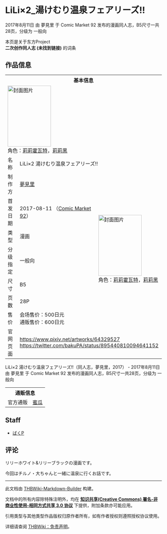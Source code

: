 # LiLi×2_湯けむり温泉フェアリーズ!!

<!-- source html: G:\repos\THBWiki-Markdown-Builder\THBWikiMarkdown\Temp\main\8\8b\ns0%3ALiLi%C3%972_%E6%B9%AF%E3%81%91%E3%82%80%E3%82%8A%E6%B8%A9%E6%B3%89%E3%83%95%E3%82%A7%E3%82%A2%E3%83%AA%E3%83%BC%E3%82%BA%21%21.html -->

2017年8月11日 由 夢見里 于 Comic Market 92 发布的漫画同人志，B5尺寸一共28页，分级为 一般向

本页是关于东方Project  
 **二次创作同人志 (未找到链接)** 的词条
## 作品信息

<table><tbody><tr><th colspan="3">基本信息</th></tr><tr><td class="cover-artwork-mobile" colspan="2"><a href="./文件-LiLi×2_湯けむり温泉フェアリーズ!!封面.jpg.md" class="image" title="封面图片"><img alt="封面图片" src="https://upload.thwiki.cc/thumb/b/bc/LiLi%C3%972_%E6%B9%AF%E3%81%91%E3%82%80%E3%82%8A%E6%B8%A9%E6%B3%89%E3%83%95%E3%82%A7%E3%82%A2%E3%83%AA%E3%83%BC%E3%82%BA%21%21%E5%B0%81%E9%9D%A2.jpg/139px-LiLi%C3%972_%E6%B9%AF%E3%81%91%E3%82%80%E3%82%8A%E6%B8%A9%E6%B3%89%E3%83%95%E3%82%A7%E3%82%A2%E3%83%AA%E3%83%BC%E3%82%BA%21%21%E5%B0%81%E9%9D%A2.jpg" decoding="async" loading="lazy" width="139" height="196" srcset="https://upload.thwiki.cc/thumb/b/bc/LiLi%C3%972_%E6%B9%AF%E3%81%91%E3%82%80%E3%82%8A%E6%B8%A9%E6%B3%89%E3%83%95%E3%82%A7%E3%82%A2%E3%83%AA%E3%83%BC%E3%82%BA%21%21%E5%B0%81%E9%9D%A2.jpg/208px-LiLi%C3%972_%E6%B9%AF%E3%81%91%E3%82%80%E3%82%8A%E6%B8%A9%E6%B3%89%E3%83%95%E3%82%A7%E3%82%A2%E3%83%AA%E3%83%BC%E3%82%BA%21%21%E5%B0%81%E9%9D%A2.jpg 1.5x, https://upload.thwiki.cc/thumb/b/bc/LiLi%C3%972_%E6%B9%AF%E3%81%91%E3%82%80%E3%82%8A%E6%B8%A9%E6%B3%89%E3%83%95%E3%82%A7%E3%82%A2%E3%83%AA%E3%83%BC%E3%82%BA%21%21%E5%B0%81%E9%9D%A2.jpg/277px-LiLi%C3%972_%E6%B9%AF%E3%81%91%E3%82%80%E3%82%8A%E6%B8%A9%E6%B3%89%E3%83%95%E3%82%A7%E3%82%A2%E3%83%AA%E3%83%BC%E3%82%BA%21%21%E5%B0%81%E9%9D%A2.jpg 2x" data-file-width="2508" data-file-height="3541"></a><div class="cover-char">角色：<a href="./莉莉霍瓦特.md" title="莉莉霍瓦特">莉莉霍瓦特</a>，<a href="/%E8%8E%89%E8%8E%89%E9%9C%8D%E7%93%A6%E7%89%B9#莉莉霍瓦特（黑）" title="莉莉霍瓦特">莉莉黑</a></div></td>
</tr><tr><td class="label">名称</td><td colspan="2"> LiLi×2 湯けむり温泉フェアリーズ!! </td></tr><tr><td class="label">制作方</td><td><a href="./夢見里.md" title="夢見里">夢見里</a></td><td class="cover-artwork" rowspan="7" style="min-width:196px;"><a href="./文件-LiLi×2_湯けむり温泉フェアリーズ!!封面.jpg.md" class="image" title="封面图片"><img alt="封面图片" src="https://upload.thwiki.cc/thumb/b/bc/LiLi%C3%972_%E6%B9%AF%E3%81%91%E3%82%80%E3%82%8A%E6%B8%A9%E6%B3%89%E3%83%95%E3%82%A7%E3%82%A2%E3%83%AA%E3%83%BC%E3%82%BA%21%21%E5%B0%81%E9%9D%A2.jpg/139px-LiLi%C3%972_%E6%B9%AF%E3%81%91%E3%82%80%E3%82%8A%E6%B8%A9%E6%B3%89%E3%83%95%E3%82%A7%E3%82%A2%E3%83%AA%E3%83%BC%E3%82%BA%21%21%E5%B0%81%E9%9D%A2.jpg" decoding="async" loading="lazy" width="139" height="196" srcset="https://upload.thwiki.cc/thumb/b/bc/LiLi%C3%972_%E6%B9%AF%E3%81%91%E3%82%80%E3%82%8A%E6%B8%A9%E6%B3%89%E3%83%95%E3%82%A7%E3%82%A2%E3%83%AA%E3%83%BC%E3%82%BA%21%21%E5%B0%81%E9%9D%A2.jpg/208px-LiLi%C3%972_%E6%B9%AF%E3%81%91%E3%82%80%E3%82%8A%E6%B8%A9%E6%B3%89%E3%83%95%E3%82%A7%E3%82%A2%E3%83%AA%E3%83%BC%E3%82%BA%21%21%E5%B0%81%E9%9D%A2.jpg 1.5x, https://upload.thwiki.cc/thumb/b/bc/LiLi%C3%972_%E6%B9%AF%E3%81%91%E3%82%80%E3%82%8A%E6%B8%A9%E6%B3%89%E3%83%95%E3%82%A7%E3%82%A2%E3%83%AA%E3%83%BC%E3%82%BA%21%21%E5%B0%81%E9%9D%A2.jpg/277px-LiLi%C3%972_%E6%B9%AF%E3%81%91%E3%82%80%E3%82%8A%E6%B8%A9%E6%B3%89%E3%83%95%E3%82%A7%E3%82%A2%E3%83%AA%E3%83%BC%E3%82%BA%21%21%E5%B0%81%E9%9D%A2.jpg 2x" data-file-width="2508" data-file-height="3541"></a><div class="cover-char">角色：<a href="./莉莉霍瓦特.md" title="莉莉霍瓦特">莉莉霍瓦特</a>，<span class="smw-subobject-entity"><a href="/%E8%8E%89%E8%8E%89%E9%9C%8D%E7%93%A6%E7%89%B9#莉莉霍瓦特（黑）" title="莉莉霍瓦特">莉莉黑</a></span></div></td>
</tr><tr><td class="label">首发日期</td><td>2017-08-11&#160;（<a href="/展会作品列表?e=Comic+Market%2392">Comic Market 92</a>）</td></tr><tr><td class="label">类型</td><td>漫画</td></tr><tr><td class="label">分级指定</td><td>一般向</td></tr><tr><td class="label">尺寸</td><td>B5</td></tr><tr><td class="label">页数</td><td>28P</td></tr><tr><td class="label">售价</td><td>会场售价：500日元<br>通贩售价：600日元</td></tr>
<tr><td class="label">官网页面</td><td colspan="2"><a rel="nofollow" class="external free" href="https://www.pixiv.net/artworks/64329527">https://www.pixiv.net/artworks/64329527</a><br><a rel="nofollow" class="external free" href="https://twitter.com/bakuPA/status/895440810094641152">https://twitter.com/bakuPA/status/895440810094641152</a></td></tr></tbody></table>

LiLi×2 湯けむり温泉フェアリーズ!!（同人志，夢見里，2017） - 2017年8月11日 由 夢見里 于 Comic Market 92 发布的漫画同人志，B5尺寸一共28页，分级为 一般向

<table><tbody><tr><th colspan="3">通贩信息</th></tr><tr><td class="label">官方通贩</td><td colspan="2"><a rel="nofollow" class="external text" href="https://www.melonbooks.co.jp/detail/detail.php?product_id=276207">蜜瓜</a></td></tr></tbody></table>


## Staff
- [ばくP](./ばくP.md)

## 评论
  
リリーホワイト&amp;リリーブラックの漫画です。  

今回はチルノ・大ちゃんと一緒に温泉に行くお話です。
  
  
  

  





---

此文档由 [THBWiki-Markdown-Builder](https://github.com/Delsin-Yu/THBWiki-Markdown-Builder) 构建。

文档中的所有内容除特殊注明外，均在 [**知识共享(Creative Commons) 署名-非商业性使用-相同方式共享 3.0 协议**](https://creativecommons.org/licenses/by-sa/3.0/deed.zh-hans) 下提供，附加条款亦可能应用。

引用类型与其他类型作品版权归原作者所有，如有作者授权则遵照授权协议使用。

详细请查阅 [THBWiki：免责声明](https://thbwiki.cc/THBWiki:%E5%85%8D%E8%B4%A3%E5%A3%B0%E6%98%8E)。

